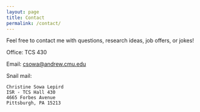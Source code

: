 ```yaml
---
layout: page
title: Contact
permalink: /contact/
---
```


Feel free to contact me with questions, research ideas, job offers, or jokes!

Office: TCS 430

Email: [csowa@andrew.cmu.edu](mailto:csowa@andrew.cmu.edu)

Snail mail:

    Christine Sowa Lepird
    ISR - TCS Hall 430
    4665 Forbes Avenue
    Pittsburgh, PA 15213  
